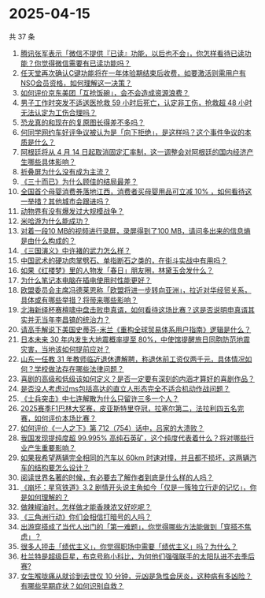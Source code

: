 # 2025-04-15

共 37 条

<!-- BEGIN -->
<!-- 最后更新时间 Tue Apr 15 2025 01:33:35 GMT+0800 (China Standard Time) -->

1. [腾讯张军表示「微信不提供『已读』功能，以后也不会」，你怎样看待已读功能？你觉得微信需要有已读功能吗？](https://www.zhihu.com/search?q=https%3A%2F%2Fapi.zhihu.com%2Fquestions%2F1893328076038968900)
1. [任天堂再次确认C键功能将在一年体验期结束后收费，如要激活则需用户有NSO会员资格，如何理解这一决策？](https://www.zhihu.com/search?q=https%3A%2F%2Fapi.zhihu.com%2Fquestions%2F1893273139405873653)
1. [如何评价京东美团「互抢饭碗」，会不会造成资源浪费？](https://www.zhihu.com/search?q=https%3A%2F%2Fapi.zhihu.com%2Fquestions%2F1895073204680221476)
1. [男子工作时突发不适送医抢救 59 小时后死亡，认定非工伤，抢救超 48 小时无法认定为工伤合理吗？](https://www.zhihu.com/search?q=https%3A%2F%2Fapi.zhihu.com%2Fquestions%2F1895125732969140749)
1. [恐龙真的和现在的复原图长得差不多吗？](https://www.zhihu.com/search?q=https%3A%2F%2Fapi.zhihu.com%2Fquestions%2F10215702819)
1. [何同学网约车好评争议被认为是「向下拒绝」，是这样吗？这个事件争议的本质是什么？](https://www.zhihu.com/search?q=https%3A%2F%2Fapi.zhihu.com%2Fquestions%2F1895141754564473251)
1. [阿根廷将从 4 月 14 日起取消固定汇率制，这一调整会对阿根廷的国内经济产生哪些具体影响？](https://www.zhihu.com/search?q=https%3A%2F%2Fapi.zhihu.com%2Fquestions%2F1894343390944032529)
1. [折叠屏为什么没有成为主流？](https://www.zhihu.com/search?q=https%3A%2F%2Fapi.zhihu.com%2Fquestions%2F630261062)
1. [《三十而已》为什么顾佳的结局最差？](https://www.zhihu.com/search?q=https%3A%2F%2Fapi.zhihu.com%2Fquestions%2F521558496)
1. [全国首个母婴消费券落地江西，消费者买母婴用品可立减 10% ，如何看待这一举措？其他城市会跟进吗？](https://www.zhihu.com/search?q=https%3A%2F%2Fapi.zhihu.com%2Fquestions%2F1895145186771821363)
1. [动物界有没有爆发过大规模战争？](https://www.zhihu.com/search?q=https%3A%2F%2Fapi.zhihu.com%2Fquestions%2F21729114)
1. [米哈游为什么能成功？](https://www.zhihu.com/search?q=https%3A%2F%2Fapi.zhihu.com%2Fquestions%2F655276659)
1. [对着一段10 MB的视频进行录屏，录屏得到了100 MB，请问多出来的信息熵是由什么构成的？](https://www.zhihu.com/search?q=https%3A%2F%2Fapi.zhihu.com%2Fquestions%2F661083527)
1. [《三国演义》中许褚的武力怎么样？](https://www.zhihu.com/search?q=https%3A%2F%2Fapi.zhihu.com%2Fquestions%2F574032663)
1. [中国武术的硬功肉掌劈石、单指断石之类的，在街斗实战中有用吗？](https://www.zhihu.com/search?q=https%3A%2F%2Fapi.zhihu.com%2Fquestions%2F1894701862944491165)
1. [如果《红楼梦》里的人物发「春日」朋友圈，林黛玉会发什么？](https://www.zhihu.com/search?q=https%3A%2F%2Fapi.zhihu.com%2Fquestions%2F1888635187803428766)
1. [为什么笔记本电脑在插电使用时性能更好？](https://www.zhihu.com/search?q=https%3A%2F%2Fapi.zhihu.com%2Fquestions%2F13279173171)
1. [欧盟委员会主席冯德莱恩称「欧盟将进一步转向亚洲」，拉近对华经贸关系，具体或有哪些举措？将带来哪些影响？](https://www.zhihu.com/search?q=https%3A%2F%2Fapi.zhihu.com%2Fquestions%2F1895019228760860465)
1. [北海新绎杯赛檀啸中盘击败申真谞，如何看待这场比赛？这是否说明申真谞其实并无当年李昌镐的统治力？](https://www.zhihu.com/search?q=https%3A%2F%2Fapi.zhihu.com%2Fquestions%2F1895159362214917260)
1. [请高手解说下美国史蒂芬-米兰《重构全球贸易体系用户指南》逻辑是什么？](https://www.zhihu.com/search?q=https%3A%2F%2Fapi.zhihu.com%2Fquestions%2F1892904111705404535)
1. [日本未来 30 年内发生大地震概率提至 80%，中使馆提醒旅日同胞防范地震灾害，当地该如何提前应对？](https://www.zhihu.com/search?q=https%3A%2F%2Fapi.zhihu.com%2Fquestions%2F1895112178966689423)
1. [山东一任教 31 年教师临近退休遭解聘，称退休前工资仅两千元，具体情况如何？学校做法存在哪些法律问题？](https://www.zhihu.com/search?q=https%3A%2F%2Fapi.zhihu.com%2Fquestions%2F1888900102078325627)
1. [喜剧的高级和低级该如何定义？是否一定要有深刻的内涵才算好的喜剧作品？](https://www.zhihu.com/search?q=https%3A%2F%2Fapi.zhihu.com%2Fquestions%2F505367539)
1. [是否没人考虑过ms包括高达的直立人形态完全不适合机动作战问题？](https://www.zhihu.com/search?q=https%3A%2F%2Fapi.zhihu.com%2Fquestions%2F1889757393988077264)
1. [《士兵突击》中七连解散为什么只留许三多一个人？](https://www.zhihu.com/search?q=https%3A%2F%2Fapi.zhihu.com%2Fquestions%2F295174387)
1. [2025赛季F1巴林大奖赛，皮亚斯特里夺冠，拉塞尔第二，法拉利四五名完赛，如何评价本场比赛？](https://www.zhihu.com/search?q=https%3A%2F%2Fapi.zhihu.com%2Fquestions%2F1895013371365012683)
1. [如何评价《一人之下》第 712（754）话中，吕家的大溃败？](https://www.zhihu.com/search?q=https%3A%2F%2Fapi.zhihu.com%2Fquestions%2F1894337198616188381)
1. [我国发现提纯度超 99.995% 高纯石英矿，这个纯度代表着什么？将对哪些行业产生重要影响？](https://www.zhihu.com/search?q=https%3A%2F%2Fapi.zhihu.com%2Fquestions%2F1893628498519745415)
1. [如果我希望两辆完全相同的汽车以 60km 时速对撞，并且都不损坏，这两辆汽车的结构要怎么设计？](https://www.zhihu.com/search?q=https%3A%2F%2Fapi.zhihu.com%2Fquestions%2F1893387611386643731)
1. [阅读世界名著的时候，有必要去了解作者到底是什么样的人吗？](https://www.zhihu.com/search?q=https%3A%2F%2Fapi.zhihu.com%2Fquestions%2F12253986167)
1. [《崩坏：星穹铁道》3.2 剧情开头说主角如今「仅是一簇独立行走的记忆」，你是如何理解的？](https://www.zhihu.com/search?q=https%3A%2F%2Fapi.zhihu.com%2Fquestions%2F1893932311294215847)
1. [做辣椒油时，怎样做才能香辣浓又好吃呢？](https://www.zhihu.com/search?q=https%3A%2F%2Fapi.zhihu.com%2Fquestions%2F492516386)
1. [《三角洲行动》你们会相信打暗号的人吗？](https://www.zhihu.com/search?q=https%3A%2F%2Fapi.zhihu.com%2Fquestions%2F14211107569)
1. [出游穿搭成了当代人出门的「第一难题」，你觉得哪些方法能做到「穿搭不焦虑」？](https://www.zhihu.com/search?q=https%3A%2F%2Fapi.zhihu.com%2Fquestions%2F1894861706502570083)
1. [很多人抨击「绩优主义」，你觉得职场中需要「绩优主义」吗？为什么？](https://www.zhihu.com/search?q=https%3A%2F%2Fapi.zhihu.com%2Fquestions%2F1892586339251222121)
1. [杜兰特是超级巨星，布克号称小科比，为何他们强强联手的太阳队进不去季后赛?](https://www.zhihu.com/search?q=https%3A%2F%2Fapi.zhihu.com%2Fquestions%2F1893769334024799924)
1. [女生喉咙痛从就诊到去世仅 10 分钟，元凶是急性会厌炎，这种病有多凶险？有哪些早期症状？如何识别自救？](https://www.zhihu.com/search?q=https%3A%2F%2Fapi.zhihu.com%2Fquestions%2F1894669033174954110)

<!-- END -->
